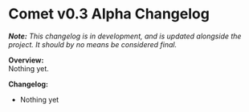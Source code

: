# Comet v0.3 Alpha Changelog

*__Note:__ This changelog is in development, and is updated alongside the project. It should by no means be considered final.*

**Overview:**  
Nothing yet.

**Changelog:**
 * Nothing yet
